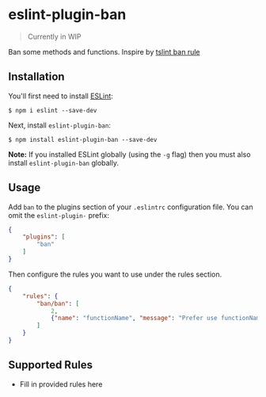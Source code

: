 # eslint-plugin-ban

> Currently in WIP

Ban some methods and functions. Inspire by [tslint ban rule](https://palantir.github.io/tslint/rules/ban/)

## Installation

You'll first need to install [ESLint](http://eslint.org):

```
$ npm i eslint --save-dev
```

Next, install `eslint-plugin-ban`:

```
$ npm install eslint-plugin-ban --save-dev
```

**Note:** If you installed ESLint globally (using the `-g` flag) then you must also install `eslint-plugin-ban` globally.

## Usage

Add `ban` to the plugins section of your `.eslintrc` configuration file. You can omit the `eslint-plugin-` prefix:

```json
{
    "plugins": [
        "ban"
    ]
}
```


Then configure the rules you want to use under the rules section.

```json
{
    "rules": {
        "ban/ban": [
            2,
            {"name": "functionName", "message": "Prefer use functionName2"}
        ]
    }
}
```

## Supported Rules

* Fill in provided rules here
